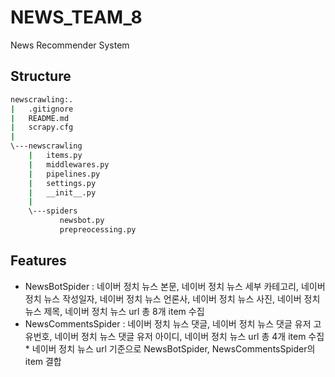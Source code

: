 # NEWS_TEAM_8
News Recommender System

## Structure

```bash
newscrawling:.
|   .gitignore
|   README.md
|   scrapy.cfg
|
\---newscrawling
    |   items.py
    |   middlewares.py
    |   pipelines.py
    |   settings.py
    |   __init__.py
    |
    \---spiders
           newsbot.py
           prepreocessing.py
``` 

## Features
 - NewsBotSpider : 네이버 정치 뉴스 본문, 네이버 정치 뉴스 세부 카테고리, 
                   네이버 정치 뉴스 작성일자, 네이버 정치 뉴스 언론사,
                   네이버 정치 뉴스 사진, 네이버 정치 뉴스 제목,
                   네이버 정치 뉴스 url 총 8개 item 수집
 - NewsCommentsSpider : 네이버 정치 뉴스 댓글, 네이버 정치 뉴스 댓글 유저 고유번호, 
                        네이버 정치 뉴스 댓글 유저 아이디, 네이버 정치 뉴스 url 총 4개 item 수집
                        * 네이버 정치 뉴스 url 기준으로 NewsBotSpider, NewsCommentsSpider의 item 결합
